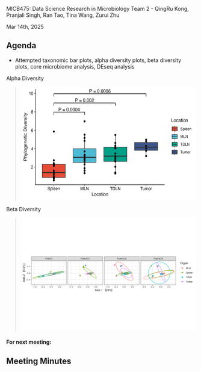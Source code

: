 MICB475: Data Science Research in Microbiology
Team 2 - QingRu Kong, Pranjali Singh, Ran Tao, Tina Wang, Zurui Zhu

Mar 14th, 2025

## Agenda

- Attempted taxonomic bar plots, alpha diversity plots, beta diversity plots, core microbiome analysis, DEseq analysis

Alpha Diversity
> <img src="Alpha_Diversity_pretreatment.png" height="300">

Beta Diversity
> <img src="Beta_Diversity_unweighted_unifrac.png" height="300">

  
#### For next meeting:



## Meeting Minutes
